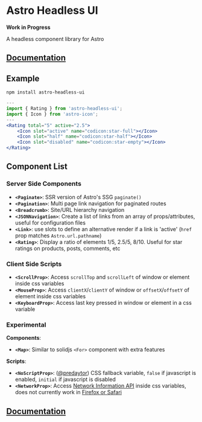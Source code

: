 # Astro Headless UI

**Work in Progress**

A headless component library for Astro

## [Documentation](https://github.com/BryceRussell/astro-headless-ui/wiki)

## Example

```
npm install astro-headless-ui
```

```jsx
---
import { Rating } from 'astro-headless-ui';
import { Icon } from 'astro-icon';
---
<Rating total="5" active="2.5">
    <Icon slot="active" name="codicon:star-full"></Icon>
    <Icon slot="half" name="codicon:star-half"></Icon>
    <Icon slot="disabled" name="codicon:star-empty"></Icon>
</Rating>
```
## Component List

### Server Side Components

- **`<Paginate>`**: SSR version of Astro's SSG `paginate()`
- **`<Pagination>`**: Multi page link navigation for paginated routes
- **`<Breadcrumb>`**:  Site/URL hierarchy navigation
- **`<JSONNavigation>`**: Create a list of links from an array of props/attributes, useful for configuration files
- **`<Link>`**: use slots to define an alternative render if a link is 'active' (`href` prop matches `Astro.url.pathname`)
- **`<Rating>`**: Display a ratio of elements 1/5, 2.5/5, 8/10. Useful for star ratings on products, posts, comments, etc

### Client Side Scripts

- **`<ScrollProp>`**: Access `scrollTop` and `scrollLeft` of window or element inside css variables
- **`<MouseProp>`**: Access `clientX`/`clientY` of window or `offsetX`/`offsetY` of element inside css variables
- **`<KeyboardProp>`**: Access last key pressed in window or element in a css variable

### Experimental

**Components**:

- **`<Map>`**: Similar to solidjs `<For>` component with extra features

**Scripts**:
 
- **`<NoScriptProp>`**: ([@predaytor](https://twitter.com/thepredaytor/status/1576322225606516736)) CSS fallback variable, `false` if javascript is enabled, `initial` if javascript is disabled
- **`<NetworkProp>`**: Access [Network Information API](https://developer.mozilla.org/en-US/docs/Web/API/NetworkInformation) inside css variables, does not currently work in [Firefox or Safari](https://developer.mozilla.org/en-US/docs/Web/API/NetworkInformation#browser_compatibility)

## [Documentation](https://github.com/BryceRussell/astro-headless-ui/wiki)